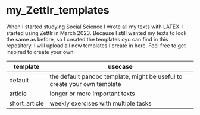 # my_Zettlr_templates
When I started studying Social Science I wrote all my texts with LATEX. I started using Zettlr in March 2023. Because I still wanted my texts to look the same as before, so I created the templates oyu can find in this repository. I will upload all new templates I create in here. Feel free to get inspired to create your own. 

| template      | usecase                                                                  |
|---------------|--------------------------------------------------------------------------|
| default       | the default pandoc template, might be useful to create your own template |
| article       | longer or more important texts                                           |
| short_article | weekly exercises with multiple tasks                                     |

